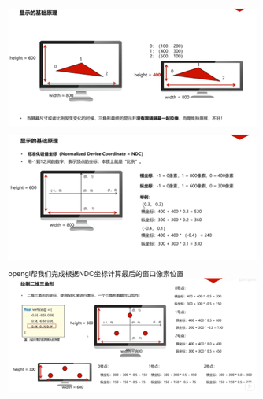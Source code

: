 ![输入图片说明](/imgs/2024-10-14/n6wytY73ZESStrRR.png)

![输入图片说明](/imgs/2024-10-14/iAXd8nJtbkzu5dgC.png)

opengl帮我们完成根据NDC坐标计算最后的窗口像素位置
![输入图片说明](/imgs/2024-10-14/7Agx4044vpMTWDIW.png)
<!--stackedit_data:
eyJoaXN0b3J5IjpbMTEwNzc2MDY4MiwxOTMyNDk2MjYyXX0=
-->